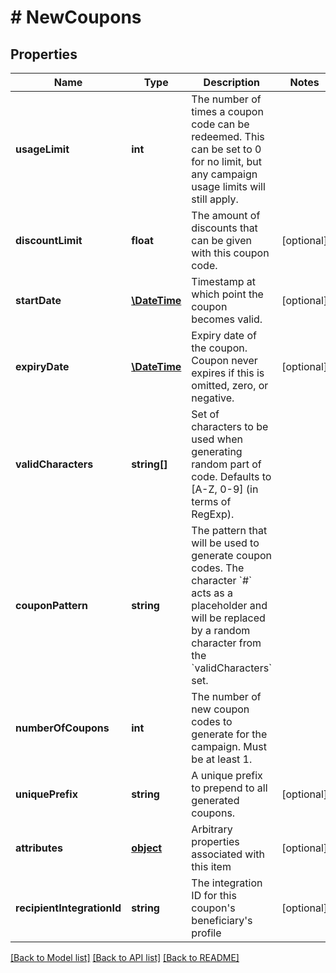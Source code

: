 # # NewCoupons

## Properties

Name | Type | Description | Notes
------------ | ------------- | ------------- | -------------
**usageLimit** | **int** | The number of times a coupon code can be redeemed. This can be set to 0 for no limit, but any campaign usage limits will still apply. | 
**discountLimit** | **float** | The amount of discounts that can be given with this coupon code. | [optional] 
**startDate** | [**\DateTime**](\DateTime.md) | Timestamp at which point the coupon becomes valid. | [optional] 
**expiryDate** | [**\DateTime**](\DateTime.md) | Expiry date of the coupon. Coupon never expires if this is omitted, zero, or negative. | [optional] 
**validCharacters** | **string[]** | Set of characters to be used when generating random part of code. Defaults to [A-Z, 0-9] (in terms of RegExp). | 
**couponPattern** | **string** | The pattern that will be used to generate coupon codes. The character &#x60;#&#x60; acts as a placeholder and will be replaced by a random character from the &#x60;validCharacters&#x60; set. | 
**numberOfCoupons** | **int** | The number of new coupon codes to generate for the campaign. Must be at least 1. | 
**uniquePrefix** | **string** | A unique prefix to prepend to all generated coupons. | [optional] 
**attributes** | [**object**](.md) | Arbitrary properties associated with this item | [optional] 
**recipientIntegrationId** | **string** | The integration ID for this coupon&#39;s beneficiary&#39;s profile | [optional] 

[[Back to Model list]](../../README.md#documentation-for-models) [[Back to API list]](../../README.md#documentation-for-api-endpoints) [[Back to README]](../../README.md)


